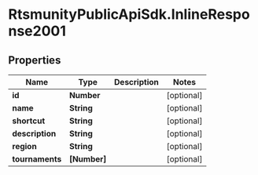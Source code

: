 # RtsmunityPublicApiSdk.InlineResponse2001

## Properties
Name | Type | Description | Notes
------------ | ------------- | ------------- | -------------
**id** | **Number** |  | [optional] 
**name** | **String** |  | [optional] 
**shortcut** | **String** |  | [optional] 
**description** | **String** |  | [optional] 
**region** | **String** |  | [optional] 
**tournaments** | **[Number]** |  | [optional] 



